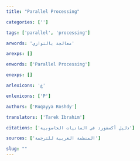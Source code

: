 ```yaml
---
title: "Parallel Processing"

categories: ['']

tags: ['parallel', 'processing']

arwords: 'معالجة بالتوازي'

arexps: []

enwords: ['Parallel Processing']

enexps: []

arlexicons: 'ع'

enlexicons: ['P']

authors: ['Ruqayya Roshdy']

translators: ['Tarek Ibrahim']

citations: ['دليل أكسفورد في السانيات الحاسوبية']

sources: ['المنظمة العربية للترجمة']

slug: ""
---
```

